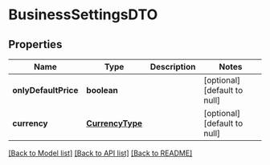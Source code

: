 # BusinessSettingsDTO

## Properties
Name | Type | Description | Notes
------------ | ------------- | ------------- | -------------
**onlyDefaultPrice** | **boolean** |  | [optional] [default to null]
**currency** | [**CurrencyType**](CurrencyType.md) |  | [optional] [default to null]

[[Back to Model list]](../README.md#documentation-for-models) [[Back to API list]](../README.md#documentation-for-api-endpoints) [[Back to README]](../README.md)


